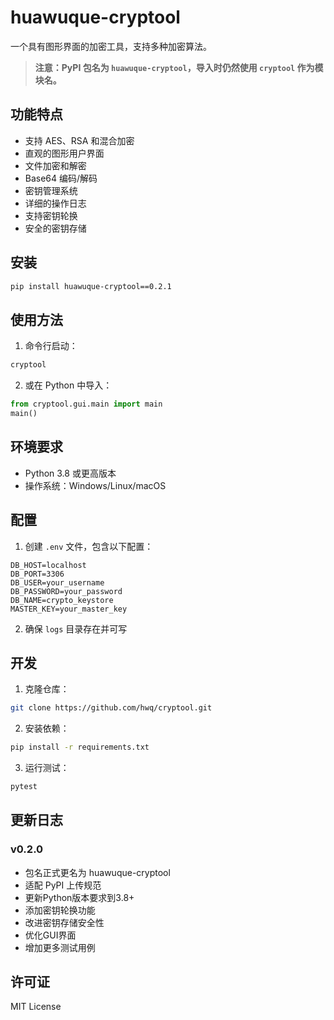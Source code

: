 # huawuque-cryptool

一个具有图形界面的加密工具，支持多种加密算法。

> **注意：PyPI 包名为 `huawuque-cryptool`，导入时仍然使用 `cryptool` 作为模块名。**

## 功能特点

- 支持 AES、RSA 和混合加密
- 直观的图形用户界面
- 文件加密和解密
- Base64 编码/解码
- 密钥管理系统
- 详细的操作日志
- 支持密钥轮换
- 安全的密钥存储

## 安装

```bash
pip install huawuque-cryptool==0.2.1
```

## 使用方法

1. 命令行启动：
```bash
cryptool
```

2. 或在 Python 中导入：
```python
from cryptool.gui.main import main
main()
```

## 环境要求

- Python 3.8 或更高版本
- 操作系统：Windows/Linux/macOS

## 配置

1. 创建 `.env` 文件，包含以下配置：
```
DB_HOST=localhost
DB_PORT=3306
DB_USER=your_username
DB_PASSWORD=your_password
DB_NAME=crypto_keystore
MASTER_KEY=your_master_key
```

2. 确保 `logs` 目录存在并可写

## 开发

1. 克隆仓库：
```bash
git clone https://github.com/hwq/cryptool.git
```

2. 安装依赖：
```bash
pip install -r requirements.txt
```

3. 运行测试：
```bash
pytest
```

## 更新日志

### v0.2.0
- 包名正式更名为 huawuque-cryptool
- 适配 PyPI 上传规范
- 更新Python版本要求到3.8+
- 添加密钥轮换功能
- 改进密钥存储安全性
- 优化GUI界面
- 增加更多测试用例

## 许可证

MIT License 